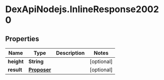 # DexApiNodejs.InlineResponse20020

## Properties

Name | Type | Description | Notes
------------ | ------------- | ------------- | -------------
**height** | **String** |  | [optional] 
**result** | [**Proposer**](Proposer.md) |  | [optional] 


